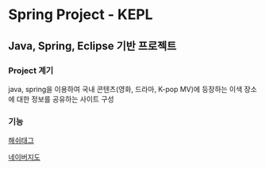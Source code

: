 # Spring Project - KEPL

## Java, Spring, Eclipse 기반 프로젝트

### Project 계기

java, spring을 이용하여 국내 콘텐츠(영화, 드라마, K-pop MV)에 등장하는 이색 장소에 대한 정보를 공유하는 사이트 구성



### 기능

[해쉬태그](organize/HashTag/HashTag.md)

[네이버지도](organize/NaverMap/NaverMap.md)
